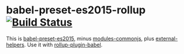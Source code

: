 # babel-preset-es2015-rollup [![Build Status](https://travis-ci.org/rollup/babel-preset-es2015-rollup.svg?branch=master)](https://travis-ci.org/rollup/babel-preset-es2015-rollup)

This is [babel-preset-es2015](http://babeljs.io/docs/plugins/preset-es2015/), minus [modules-commonjs](http://babeljs.io/docs/plugins/transform-es2015-modules-commonjs/), plus [external-helpers](http://babeljs.io/docs/plugins/external-helpers/). Use it with [rollup-plugin-babel](https://github.com/rollup/rollup-plugin-babel).
